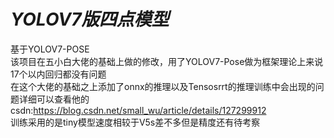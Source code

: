 # ***YOLOV7版四点模型***
基于YOLOV7-POSE  
该项目在五小白大佬的基础上做的修改，用了YOLOV7-Pose做为框架理论上来说17个以内回归都没有问题    
在这个大佬的基础之上添加了onnx的推理以及Tensosrrt的推理训练中会出现的问题详细可以查看他的csdn:https://blog.csdn.net/small_wu/article/details/127299912   
训练采用的是tiny模型速度相较于V5s差不多但是精度还有待考察 
   



